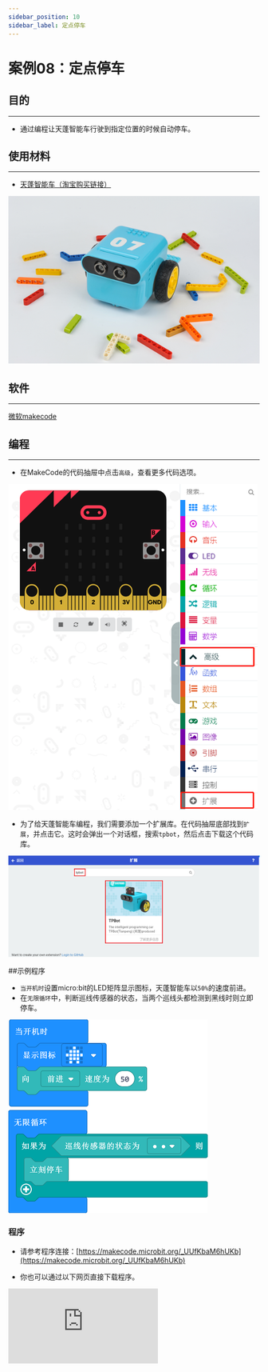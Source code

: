 ```yaml
---
sidebar_position: 10
sidebar_label: 定点停车
---
```


# 案例08：定点停车

## 目的
---
- 通过编程让天蓬智能车行驶到指定位置的时候自动停车。

## 使用材料
---

- [天蓬智能车（淘宝购买链接）](https://item.taobao.com/item.htm?ft=t&id=627045784239)



![](./images/TPBot_tianpeng_case_01_01.png)





## 软件
---
[微软makecode](https://makecode.microbit.org/#)


## 编程
---


- 在MakeCode的代码抽屉中点击`高级`，查看更多代码选项。

![](./images/TPBot_tianpeng_case_01_02.png)

- 为了给天蓬智能车编程，我们需要添加一个扩展库。在代码抽屉底部找到`扩展`，并点击它。这时会弹出一个对话框，搜索`tpbot`，然后点击下载这个代码库。

![](./images/TPBot_tianpeng_case_01_03.png)

##示例程序
- `当开机时`设置micro:bit的LED矩阵显示图标，天蓬智能车以`50%`的速度前进。
- 在`无限循环`中，判断巡线传感器的状态，当两个巡线头都检测到黑线时则立即停车。

![](./images/TPBot_tianpeng_case_08_04.png)

### 程序
- 请参考程序连接：[https://makecode.microbit.org/_UUfKbaM6hUKb](https://makecode.microbit.org/_UUfKbaM6hUKb)

- 你也可以通过以下网页直接下载程序。

<div
    style={{
        position: 'relative',
        paddingBottom: '60%',
        overflow: 'hidden',
    }}
>
    <iframe
        src="https://makecode.microbit.org/_UUfKbaM6hUKb"
        frameborder="0"
        sandbox="allow-popups allow-forms allow-scripts allow-same-origin"
        style={{
            position: 'absolute',
            width: '100%',
            height: '100%',
        }}
    />
</div>
---

## 结论
---

- 开机时显示指定图标，然后天蓬智能车向前行驶，当天蓬智能车行驶到黑线的位置时自动停车。


## 思考
---


## 常见问题
---
Q:使用案例中的代码发现小车不能正常运行？
A:电池电量不足，增大程序中的小车速度参数的数值，并测试。

## 相关阅读
---
